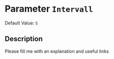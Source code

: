 # Parameter `Intervall`
Default Value: `5`

## Description
Please fill me with an explanation and useful links


